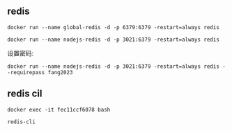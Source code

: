 

## redis

```
docker run --name global-redis -d -p 6379:6379 -restart=always redis

docker run --name nodejs-redis -d -p 3021:6379 -restart=always redis
```

设置密码:

```
docker run --name nodejs-redis -d -p 3021:6379 -restart=always redis --requirepass fang2023
```


## redis cil

```
docker exec -it fec11ccf6078 bash

redis-cli
```